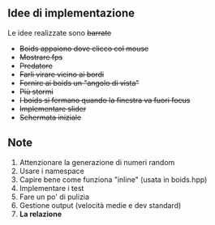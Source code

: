 ## Idee di implementazione
Le idee realizzate sono ~~barrate~~
- ~~Boids appaiono dove clicco col mouse~~
- ~~Mostrare fps~~
- ~~Predatore~~
- ~~Farli virare vicino ai bordi~~
- ~~Fornire ai boids un "angolo di vista"~~
- ~~Più stormi~~
- ~~I boids si fermano quando la finestra va fuori focus~~
- ~~Implementare slider~~
- ~~Schermata iniziale~~

## Note
1. Attenzionare la generazione di numeri random
2. Usare i namespace
3. Capire bene come funziona "inline" (usata in boids.hpp)
4. Implementare i test
5. Fare un po' di pulizia
6. Gestione output (velocità medie e dev standard)
7. **La relazione**
